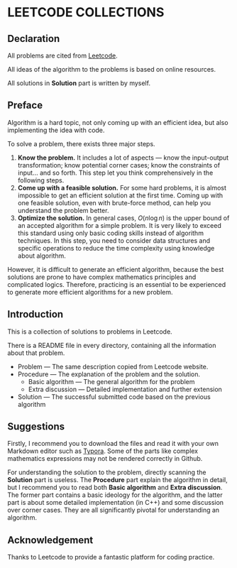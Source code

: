 # LEETCODE COLLECTIONS

## Declaration

All problems are cited from [Leetcode](https://leetcode.com/problems/).

All ideas of the algorithm to the problems is based on online resources.

All solutions in **Solution** part is written by myself.

## Preface

Algorithm is a hard topic, not only coming up with an efficient idea, but also implementing the idea with code.

To solve a problem, there exists three major steps.

1. **Know the problem.** It includes a lot of aspects — know the input-output transformation; know potential corner cases; know the constraints of input… and so forth. This step let you think comprehensively in the following steps.
2. **Come up with a feasible solution.** For some hard problems, it is almost impossible to get an efficient solution at the first time. Coming up with one feasible solution, even with brute-force method, can help you understand the problem better.
3. **Optimize the solution.** In general cases, $O(n \log n)$ is the upper bound of an accepted algorithm for a simple problem. It is very likely to exceed this standard using only basic coding skills instead of algorithm techniques. In this step, you need to consider data structures and specific operations to reduce the time complexity using knowledge about algorithm.

However, it is difficult to generate an efficient algorithm, because the best solutions are prone to have complex mathematics principles and complicated logics. Therefore, practicing is an essential to be experienced to generate more efficient algorithms for a new problem.

## Introduction

This is a collection of solutions to problems in Leetcode. 

There is a README file in every directory, containing all the information about that problem.

- Problem — The same description copied from Leetcode website.
- Procedure — The explanation of the problem and the solution.
    - Basic algorithm — The general algorithm for the problem
    - Extra discussion — Detailed implementation and further extension
- Solution — The successful submitted code based on the previous algorithm

## Suggestions

Firstly, I recommend you to download the files and read it with your own Markdown editor such as [Typora](https://typora.io/). Some of the parts like complex mathematics expressions may not be rendered correctly in Github. 

For understanding the solution to the problem, directly scanning the **Solution** part is useless. The **Procedure** part explain the algorithm in detail, but I recommend you to read both **Basic algorithm** and **Extra discussion**. The former part contains a basic ideology for the algorithm, and the latter part is about some detailed implementation (in C++) and some discussion over corner cases. They are all significantly pivotal for understanding an algorithm.

## Acknowledgement

Thanks to Leetcode to provide a fantastic platform for coding practice.



